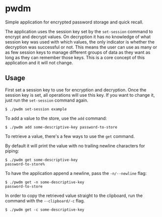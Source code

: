 # pwdm
Simple application for encrypted password storage and quick recall.

The application uses the session key set by the `set-session` command to encrypt and decrypt values. On decryption it has no knowledge of what session key was used with which values, the only indicator is whether the decryption was successful or not. This means the user can use as many or as few session keys to manage different groups of data as they want as long as they can remember those keys. This is a core concept of this application and it will not change.

## Usage

First set a session key to use for encryption and decryption. Once the session key is set, all operations will use this key. If you want to change it, just run the `set-session` command again.

```
$ ./pwdm set-session example
```

To add a value to the store, use the `add` command:

```
$ ./pwdm add some-descriptive-key password-to-store
```

To retrieve a value, there's a few ways to use the `get` command.

By default it will print the value with no trailing newline characters for piping:

```
$ ./pwdm get some-descriptive-key
password-to-store%
```

To have the application append a newline, pass the `-n/--newline` flag:

```
$ ./pwdm get -n some-descriptive-key
password-to-store
```

In order to copy the retrieved value straight to the clipboard, run the command with the `--clipboard/-c` flag.

```
$ ./pwdm get -c some-descriptive-key
```
